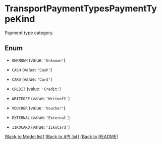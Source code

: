 # TransportPaymentTypesPaymentTypeKind

Payment type category.

## Enum

* `UNKNOWN` (value: `'Unknown'`)

* `CASH` (value: `'Cash'`)

* `CARD` (value: `'Card'`)

* `CREDIT` (value: `'Credit'`)

* `WRITEOFF` (value: `'Writeoff'`)

* `VOUCHER` (value: `'Voucher'`)

* `EXTERNAL` (value: `'External'`)

* `IIKOCARD` (value: `'IikoCard'`)

[[Back to Model list]](../README.md#documentation-for-models) [[Back to API list]](../README.md#documentation-for-api-endpoints) [[Back to README]](../README.md)


